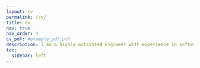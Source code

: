 ```yaml
---
layout: cv
permalink: /cv/
title: cv
nav: true
nav_order: 4
cv_pdf: #example_pdf.pdf
description: I am a highly motivated Engineer with experience in software, computer and electrical disciplines. I work well individually, but prefer a team-based environment where I can exchange knowledge and skills with my peers.
toc:
  sidebar: left
---
```

